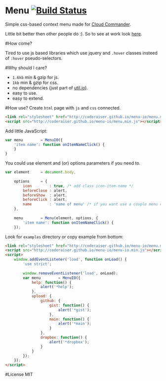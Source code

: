 Menu [![Build Status][BuildStatusIMGURL]][BuildStatusURL]
====
[BuildStatusURL]:           https://travis-ci.org/coderaiser/menu-io  "Build Status"
[BuildStatusIMGURL]:        https://api.travis-ci.org/coderaiser/menu-io.png?branch=gh-pages

Simple css-based context menu made for [Cloud Commander](http://cloudcmd.io).

Little bit better then other people do :).
So to see at work look [here](http://jsfiddle.net/coderaiser/mAUUz/).

#How come?

Tired to use js based libraries which use jquery and `.hover` classes insteed of `:hover` pseudo-selectors.

#Why should I care?

- `1.6kb` min & gzip for js.
- `1kb` min & gzip  for css.
- no dependencies (just part of [util.io](http://coderaiser.github.io/util.io)).
- easy to use.
- easy to extend.

#How use?
Create `html` page with `js` and `css` connected.

```html
<link rel="stylesheet" href="http://coderaiser.github.io/menu-io/menu.min.css">
<script src="http://coderaiser.github.io/menu-io/menu.min.js"></script>
```

Add little JavaScript:

```js
var menu        = MenuIO({
    'item name': function onItemNameClick() {
    }
}
```
You could use element and (or) options parameters if you need to.

```js
var element     = document.body,
    
    options     = {
        icon        : true, /* add class icon-item-name */
        beforeClose : alert,
        beforeShow  : alert,
        beforeClick : alert,
        name        : 'name of menu' /* if you want use a couple menu on one element */
    },
    
    menu        = Menu(element, options, {
        'item name': function onItemNameClick() {
    });
```

Look for `examples` directory or copy example from bottom:

```html
<link rel="stylesheet" href="http://coderaiser.github.io/menu-io/menu.min.css">
<script src="http://coderaiser.github.io/menu-io/menu-io.min.js"></script>
<script>
    window.addEventListener('load', function onLoad() {
        'use strict';
        
        window.removeEventListener('load', onLoad);
        var menu        = MenuIO({
            help: function() {
                alert('*help');
            },
            upload: {
                github: {
                    gist: function() {
                        alert('*gist');
                    },
                    main: function() {
                        alert('*main');
                    }
                },
                dropbox: function() {
                    alert('*dropbox');
                }
            }
        });
    });
</script>
```

#License
MIT

